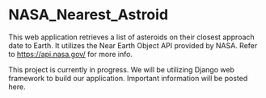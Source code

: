 # NASA_Nearest_Astroid
This web application retrieves a list of asteroids on their closest approach date to Earth.
It utilizes the Near Earth Object API provided by NASA. Refer to https://api.nasa.gov/ for more info. 

This project is currently in progress. We will be utilizing Django web framework to build our application.
Important information will be posted here.
